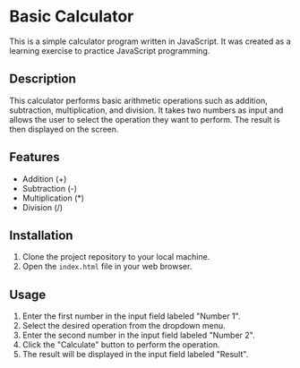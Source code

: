 # Basic Calculator

This is a simple calculator program written in JavaScript. It was created as a learning exercise to practice JavaScript programming.

## Description

This calculator performs basic arithmetic operations such as addition, subtraction, multiplication, and division. It takes two numbers as input and allows the user to select the operation they want to perform. The result is then displayed on the screen.

## Features

- Addition (+)
- Subtraction (-)
- Multiplication (*)
- Division (/)

## Installation

1. Clone the project repository to your local machine.
2. Open the `index.html` file in your web browser.

## Usage

1. Enter the first number in the input field labeled "Number 1".
2. Select the desired operation from the dropdown menu.
3. Enter the second number in the input field labeled "Number 2".
4. Click the "Calculate" button to perform the operation.
5. The result will be displayed in the input field labeled "Result".
